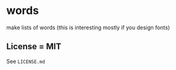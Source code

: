 # words
make lists of words (this is interesting mostly if you design fonts)


## License = MIT

See `LICENSE.md`
